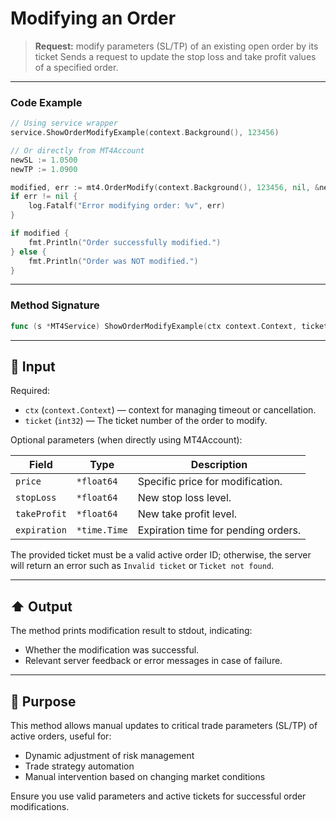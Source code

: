# Modifying an Order

> **Request:** modify parameters (SL/TP) of an existing open order by its ticket
> Sends a request to update the stop loss and take profit values of a specified order.

---

### Code Example

```go
// Using service wrapper
service.ShowOrderModifyExample(context.Background(), 123456)

// Or directly from MT4Account
newSL := 1.0500
newTP := 1.0900

modified, err := mt4.OrderModify(context.Background(), 123456, nil, &newSL, &newTP, nil)
if err != nil {
    log.Fatalf("Error modifying order: %v", err)
}

if modified {
    fmt.Println("Order successfully modified.")
} else {
    fmt.Println("Order was NOT modified.")
}
```

---

### Method Signature

```go
func (s *MT4Service) ShowOrderModifyExample(ctx context.Context, ticket int32)
```

---

## 🔽 Input

Required:

* `ctx` (`context.Context`) — context for managing timeout or cancellation.
* `ticket` (`int32`) — The ticket number of the order to modify.

Optional parameters (when directly using MT4Account):

| Field        | Type         | Description                         |
| ------------ | ------------ | ----------------------------------- |
| `price`      | `*float64`   | Specific price for modification.    |
| `stopLoss`   | `*float64`   | New stop loss level.                |
| `takeProfit` | `*float64`   | New take profit level.              |
| `expiration` | `*time.Time` | Expiration time for pending orders. |

The provided ticket must be a valid active order ID; otherwise, the server will return an error such as `Invalid ticket` or `Ticket not found`.

---

## ⬆️ Output

The method prints modification result to stdout, indicating:

* Whether the modification was successful.
* Relevant server feedback or error messages in case of failure.

---

## 🎯 Purpose

This method allows manual updates to critical trade parameters (SL/TP) of active orders, useful for:

* Dynamic adjustment of risk management
* Trade strategy automation
* Manual intervention based on changing market conditions

Ensure you use valid parameters and active tickets for successful order modifications.
